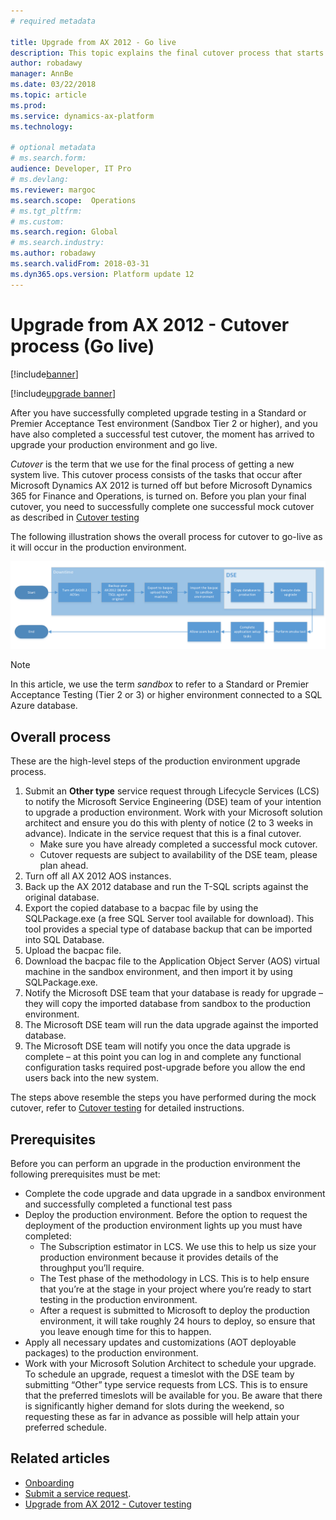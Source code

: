 ```yaml
---
# required metadata

title: Upgrade from AX 2012 - Go live
description: This topic explains the final cutover process that starts after you turn off AX 2012 and completes with Dynamics 365 for Finance and Operations running an upgraded version of your code and database.
author: robadawy
manager: AnnBe
ms.date: 03/22/2018
ms.topic: article
ms.prod: 
ms.service: dynamics-ax-platform
ms.technology: 

# optional metadata
# ms.search.form: 
audience: Developer, IT Pro
# ms.devlang: 
ms.reviewer: margoc
ms.search.scope:  Operations
# ms.tgt_pltfrm: 
# ms.custom: 
ms.search.region: Global
# ms.search.industry: 
ms.author: robadawy
ms.search.validFrom: 2018-03-31
ms.dyn365.ops.version: Platform update 12
---
```


# Upgrade from AX 2012 - Cutover process (Go live)

[!include[banner](../includes/banner.md)]

[!include[upgrade banner](../includes/upgrade-banner.md)]

After you have successfully completed upgrade testing in a Standard or Premier Acceptance Test environment (Sandbox Tier 2 or higher), and you have also completed a successful test cutover, the moment has arrived to upgrade your production environment and go live.

*Cutover* is the term that we use for the final process of getting a new system live. This cutover process consists of the tasks that occur after Microsoft Dynamics AX 2012 is turned off but before Microsoft Dynamics 365 for Finance and Operations, is turned on. Before you plan your final cutover, you need to successfully complete one successful mock cutover as described in [Cutover testing](./upgrade-cutover-testing.md)

The following illustration shows the overall process for cutover to go-live as it will occur in the production environment.

![Cutover process](./media/cutover_1.png)

> [!NOTE]
> In this article, we use the term *sandbox* to refer to a Standard or Premier Acceptance Testing (Tier 2 or 3) or higher environment connected to a SQL Azure database.

## Overall process

These are the high-level steps of the production environment upgrade process.

1.	Submit an **Other type** service request through Lifecycle Services (LCS) to notify the Microsoft Service Engineering (DSE) team of your intention to upgrade a production environment. Work with your Microsoft solution architect and ensure you do this with plenty of notice (2 to 3 weeks in advance). Indicate in the service request that this is a final cutover.
    - Make sure you have already completed a successful mock cutover.
    - Cutover requests are subject to availability of the DSE team, please plan ahead.
2.  Turn off all AX 2012 AOS instances.
3.	Back up the AX 2012 database and run the T-SQL scripts against the original database.
4.	Export the copied database to a bacpac file by using the SQLPackage.exe (a free SQL Server tool available for download). This tool provides a special type of database backup that can be imported into SQL Database. 
5.	Upload the bacpac file.
6.	Download the bacpac file to the Application Object Server (AOS) virtual machine in the sandbox environment, and then import it by using SQLPackage.exe. 
7.	Notify the Microsoft DSE team that your database is ready for upgrade – they will copy the imported database from sandbox to the production environment.
8.	The Microsoft DSE team will run the data upgrade against the imported database.
9.	The Microsoft DSE team will notify you once the data upgrade is complete – at this point you can log in and complete any functional configuration tasks required post-upgrade before you allow the end users back into the new system.

The steps above resemble the steps you have performed during the mock cutover, refer to [Cutover testing](./upgrade-cutover-testing.md) for detailed instructions.

## Prerequisites 
Before you can perform an upgrade in the production environment the following prerequisites must be met:
-	Complete the code upgrade and data upgrade in a sandbox environment and successfully completed a functional test pass
-	Deploy the production environment. Before the option to request the deployment of the production environment lights up you must have completed:
    - The Subscription estimator in LCS. We use this to help us size your production environment because it provides details of the throughput you’ll require.
    - The Test phase of the methodology in LCS. This is to help ensure that you’re at the stage in your project where you’re ready to start testing in the production environment.
    - After a request is submitted to Microsoft to deploy the production environment, it will take roughly 24 hours to deploy, so ensure that you leave enough time for this to happen.
-	Apply all necessary updates and customizations (AOT deployable packages) to the production environment.
-	Work with your Microsoft Solution Architect to schedule your upgrade. To schedule an upgrade, request a timeslot with the DSE team by submitting “Other” type service requests from LCS. This is to ensure that the preferred timeslots will be available for you. Be aware that there is significantly higher demand for slots during the weekend, so requesting these as far in advance as possible will help attain your preferred schedule.

## Related articles
- [Onboarding](../../fin-and-ops/imp-lifecycle/onboard.md)
- [Submit a service request](../lifecycle-services/submit-request-dynamics-service-engineering-team.md).
- [Upgrade from AX 2012 - Cutover testing](./upgrade-cutover-testing.md)
